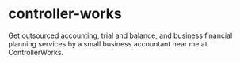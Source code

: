 # controller-works
Get outsourced accounting, trial and balance, and business financial planning services by a small business accountant near me at ControllerWorks.
